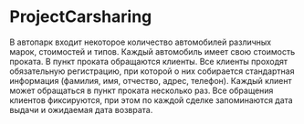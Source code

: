 # ProjectCarsharing
В автопарк входит некоторое количество автомобилей различных марок, стоимостей и типов. 
Каждый автомобиль имеет свою стоимость проката. 
В пункт проката обращаются клиенты. 
Все клиенты проходят обязательную регистрацию, при которой о них собирается стандартная информация (фамилия, имя, отчество, адрес, телефон). 
Каждый клиент может обращаться в пункт проката несколько раз. 
Все обращения клиентов фиксируются, при этом по каждой сделке запоминаются дата выдачи и ожидаемая дата возврата.
